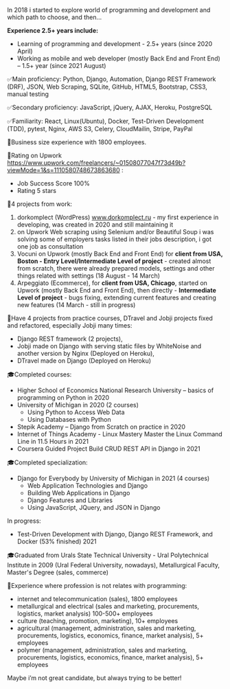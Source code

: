In 2018 i started to explore world of programming and development and which path to choose, and then…

**Experience 2.5+ years include:**
-	Learning of programming and development - 2.5+ years (since 2020 April)
-	Working as mobile and web developer (mostly Back End and Front End) – 1.5+ year (since 2021 August)

✅Main proficiency: Python, Django, Automation, Django REST Framework (DRF), JSON, Web Scraping, SQLite, GitHub, HTML5, Bootstrap, CSS3, manual testing

✅Secondary proficiency: JavaScript, jQuery, AJAX, Heroku, PostgreSQL

✅Familiarity: React, Linux(Ubuntu), Docker, Test-Driven Development (TDD), pytest, Nginx, AWS S3, Celery, CloudMailin, Stripe, PayPal

💼Business size experience with 1800 employees.

🚀Rating on Upwork https://www.upwork.com/freelancers/~01508077047f73d49b?viewMode=1&s=1110580748673863680 :
- Job Success Score 100% 
- Rating 5 stars

🚀4 projects from work:
1. dorkomplect (WordPress) www.dorkomplect.ru - my first experience in developing, was created in 2020 and still maintaining it
2. on Upwork Web scraping using Selenium and/or Beautiful Soup i was solving some of employers tasks listed in their jobs description, i got one job as consultation
3. Vocuni on Upwork (mostly Back End and Front End) for **client from USA, Boston - Entry Level/Intermediate Level of project** - created almost from scratch, there were already prepared models, settings and other things related with settings (18 August - 14 March)
4. Arpeggiato (Ecommerce), for **client from USA, Chicago**, started on Upwork (mostly Back End and Front End), then directly - **Intermediate Level of project** - bugs fixing, extending current features and creating new features (14 March - still in progress)

🚀Have 4 projects from practice courses, DTravel and Jobji projects fixed and refactored, especially Jobji many times: 
- Django REST framework (2 projects), 
- Jobji made on Django with serving static files by WhiteNoise and another version by Nginx (Deployed on Heroku), 
- DTravel made on Django (Deployed on Heroku)

🎓Completed courses:
- Higher School of Economics National Research University – basics of programming on Python in 2020
- University of Michigan in 2020 (2 courses)
  - Using Python to Access Web Data
  - Using Databases with Python
- Stepik Academy – Django from Scratch on practice in 2020
- Internet of Things Academy - Linux Mastery Master the Linux Command Line in 11.5 Hours in 2021
- Coursera Guided Project Build CRUD REST API in Django in 2021

🎓Completed specialization:
- Django for Everybody by University of Michigan in 2021 (4 courses)
  - Web Application Technologies and Django
  - Building Web Applications in Django
  - Django Features and Libraries
  - Using JavaScript, JQuery, and JSON in Django

In progress:
- Test-Driven Development with Django, Django REST Framework, and Docker (53% finished) 2021

🎓Graduated from Urals State Technical University - Ural Polytechnical Institute in 2009 (Ural Federal University, nowadays), Metallurgical Faculty, Master's Degree (sales, commerce)

💼Experience where profession is not relates with programming:
- internet and telecommunication (sales), 1800 employees
- metallurgical and electrical (sales and marketing, procurements, logistics, market analysis) 100-500+ employees
- culture (teaching, promotion, marketing), 10+ employees
- agricultural (management, administration, sales and marketing, procurements, logistics, economics, finance, market analysis), 5+ employees
- polymer (management, administration, sales and marketing, procurements, logistics, economics, finance, market analysis), 5+ employees

Maybe i’m not great candidate, but always trying to be better!
